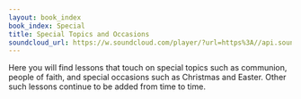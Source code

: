 ```yaml
---
layout: book_index
book_index: Special
title: Special Topics and Occasions
soundcloud_url: https://w.soundcloud.com/player/?url=https%3A//api.soundcloud.com/playlists/185704476%3Fsecret_token%3Ds-jA1Hm
---
```


Here you will find lessons that touch on special topics such as communion, people of faith, and special occasions such as Christmas and Easter. Other such lessons continue to be added from time to time.
